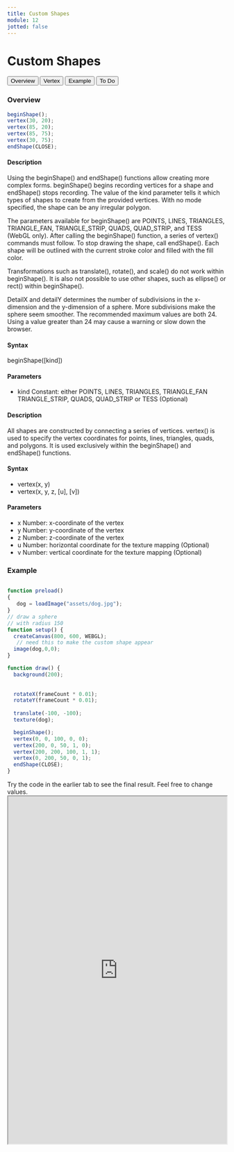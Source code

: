 ```yaml
---
title: Custom Shapes
module: 12
jotted: false
---
```


# Custom Shapes

<div class="tab">
  <button class="tablinks active" onclick="openTab(event, 'Overview')">Overview</button>
  <button class="tablinks" onclick="openTab(event, 'vertex')">Vertex</button>  
  <button class="tablinks" onclick="openTab(event, 'example')">Example</button>  
  <button class="tablinks" onclick="openTab(event, 'todo')">To Do</button>  
</div>

<div id="Overview" class="tabcontent" style="display:block"  >
<div class="tabhtml" markdown="1">

### Overview

```js
beginShape();
vertex(30, 20);
vertex(85, 20);
vertex(85, 75);
vertex(30, 75);
endShape(CLOSE);
```

#### Description

Using the beginShape() and endShape() functions allow creating more complex forms. beginShape() begins recording vertices for a shape and endShape() stops recording. The value of the kind parameter tells it which types of shapes to create from the provided vertices. With no mode specified, the shape can be any irregular polygon.

The parameters available for beginShape() are POINTS, LINES, TRIANGLES, TRIANGLE_FAN, TRIANGLE_STRIP, QUADS, QUAD_STRIP, and TESS (WebGL only). After calling the beginShape() function, a series of vertex() commands must follow. To stop drawing the shape, call endShape(). Each shape will be outlined with the current stroke color and filled with the fill color.

Transformations such as translate(), rotate(), and scale() do not work within beginShape(). It is also not possible to use other shapes, such as ellipse() or rect() within beginShape().

DetailX and detailY determines the number of subdivisions in the x-dimension and the y-dimension of a sphere. More subdivisions make the sphere seem smoother. The recommended maximum values are both 24. Using a value greater than 24 may cause a warning or slow down the browser.

#### Syntax

beginShape([kind])

#### Parameters

* kind Constant: either POINTS, LINES, TRIANGLES, TRIANGLE_FAN TRIANGLE_STRIP, QUADS, QUAD_STRIP or TESS (Optional)

</div>
</div>

<div id="vertex" class="tabcontent"  >
<div class="tabhtml" markdown="1">

#### Description

All shapes are constructed by connecting a series of vertices. vertex() is used to specify the vertex coordinates for points, lines, triangles, quads, and polygons. It is used exclusively within the beginShape() and endShape() functions.

#### Syntax

* vertex(x, y)
* vertex(x, y, z, [u], [v])

#### Parameters

* x Number: x-coordinate of the vertex
* y Number: y-coordinate of the vertex
* z Number: z-coordinate of the vertex
* u Number: horizontal coordinate for the texture mapping (Optional)
* v Number: vertical coordinate for the texture mapping (Optional)

</div>
</div>

<div id="example" class="tabcontent"  >
<div class="tabhtml" markdown="1">

### Example

```js

function preload()
{
   dog = loadImage("assets/dog.jpg");
}
// draw a sphere
// with radius 150
function setup() {
  createCanvas(800, 600, WEBGL);
   // need this to make the custom shape appear
  image(dog,0,0);
}

function draw() {
  background(200);
 
  
  rotateX(frameCount * 0.01);
  rotateY(frameCount * 0.01);
  
  translate(-100, -100);
  texture(dog);

  beginShape();
  vertex(0, 0, 100, 0, 0);
  vertex(200, 0, 50, 1, 0);
  vertex(200, 200, 100, 1, 1);
  vertex(0, 200, 50, 0, 1);
  endShape(CLOSE);
}
```

</div>
</div>

<div id="todo" class="tabcontent">
<div class="tabhtml" markdown="1">
Try the code in the earlier tab to see the final result. Feel free to change values. 

<iframe src="https://editor.p5js.org/michaelcassens/sketches/XRIRdoPyM" width="100%" height="800px"></iframe>
</div>
</div>